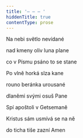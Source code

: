 ```yaml
---
title: '– – – '
hiddenTitle: true
contentType: prose
---
```


Na nebi světlo nevídané

nad kmeny oliv luna plane

co v Písmu psáno to se stane

Po vlně horká slza kane

rouno beránka urousané

dlaněmi svými osuš Pane

Spí apoštoli v Getsemaně

Kristus sám usmívá se na ně

do ticha tiše zazní Amen

